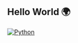 ## Hello World 🌍

[![Python](https://img.shields.io/badge/python-black?style=for-the-badge&logo=python)](https://github.com/fatima2003)
